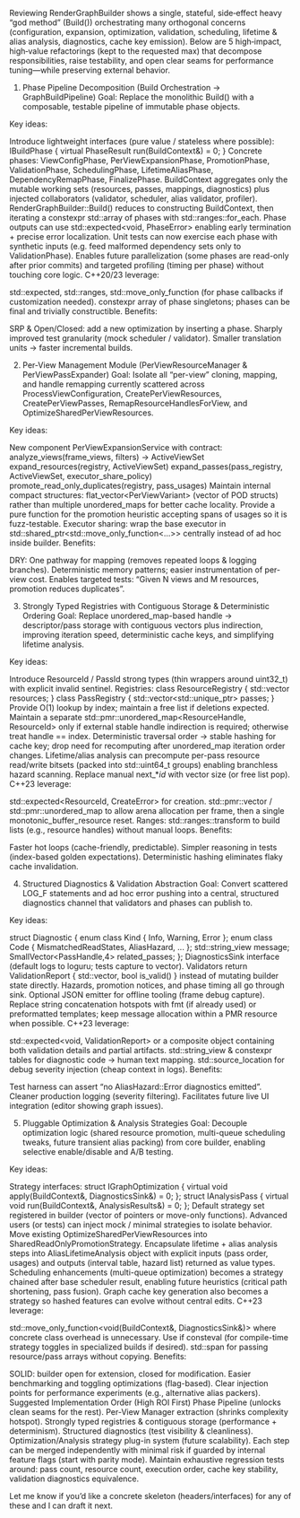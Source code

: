 Reviewing RenderGraphBuilder shows a single, stateful, side‑effect heavy “god method” (Build()) orchestrating many orthogonal concerns (configuration, expansion, optimization, validation, scheduling, lifetime & alias analysis, diagnostics, cache key emission). Below are 5 high‑impact, high‑value refactorings (kept to the requested max) that decompose responsibilities, raise testability, and open clear seams for performance tuning—while preserving external behavior.

1. Phase Pipeline Decomposition (Build Orchestration → GraphBuildPipeline)
Goal: Replace the monolithic Build() with a composable, testable pipeline of immutable phase objects.

Key ideas:

Introduce lightweight interfaces (pure value / stateless where possible):
IBuildPhase { virtual PhaseResult run(BuildContext&) = 0; }
Concrete phases: ViewConfigPhase, PerViewExpansionPhase, PromotionPhase, ValidationPhase, SchedulingPhase, LifetimeAliasPhase, DependencyRemapPhase, FinalizePhase.
BuildContext aggregates only the mutable working sets (resources, passes, mappings, diagnostics) plus injected collaborators (validator, scheduler, alias validator, profiler).
RenderGraphBuilder::Build() reduces to constructing BuildContext, then iterating a constexpr std::array of phases with std::ranges::for_each.
Phase outputs can use std::expected<void, PhaseError> enabling early termination + precise error localization.
Unit tests can now exercise each phase with synthetic inputs (e.g. feed malformed dependency sets only to ValidationPhase).
Enables future parallelization (some phases are read-only after prior commits) and targeted profiling (timing per phase) without touching core logic.
C++20/23 leverage:

std::expected, std::ranges, std::move_only_function (for phase callbacks if customization needed).
constexpr array of phase singletons; phases can be final and trivially constructible.
Benefits:

SRP & Open/Closed: add a new optimization by inserting a phase.
Sharply improved test granularity (mock scheduler / validator).
Smaller translation units → faster incremental builds.


2. Per‑View Management Module (PerViewResourceManager & PerViewPassExpander)
Goal: Isolate all “per-view” cloning, mapping, and handle remapping currently scattered across ProcessViewConfiguration, CreatePerViewResources, CreatePerViewPasses, RemapResourceHandlesForView, and OptimizeSharedPerViewResources.

Key ideas:

New component PerViewExpansionService with contract:
analyze_views(frame_views, filters) -> ActiveViewSet
expand_resources(registry, ActiveViewSet)
expand_passes(pass_registry, ActiveViewSet, executor_share_policy)
promote_read_only_duplicates(registry, pass_usages)
Maintain internal compact structures:
flat_vector<PerViewVariant<ResourceHandle>> (vector of POD structs) rather than multiple unordered_maps for better cache locality.
Provide a pure function for the promotion heuristic accepting spans of usages so it is fuzz-testable.
Executor sharing: wrap the base executor in std::shared_ptr<std::move_only_function<...>> centrally instead of ad hoc inside builder.
Benefits:

DRY: One pathway for mapping (removes repeated loops & logging branches).
Deterministic memory patterns; easier instrumentation of per-view cost.
Enables targeted tests: “Given N views and M resources, promotion reduces duplicates”.


3. Strongly Typed Registries with Contiguous Storage & Deterministic Ordering
Goal: Replace unordered_map-based handle → descriptor/pass storage with contiguous vectors plus indirection, improving iteration speed, deterministic cache keys, and simplifying lifetime analysis.

Key ideas:

Introduce ResourceId / PassId strong types (thin wrappers around uint32_t) with explicit invalid sentinel.
Registries:
class ResourceRegistry { std::vector<ResourceDescPtr> resources; }
class PassRegistry { std::vector<std::unique_ptr<RenderPass>> passes; }
Provide O(1) lookup by index; maintain a free list if deletions expected.
Maintain a separate std::pmr::unordered_map<ResourceHandle, ResourceId> only if external stable handle indirection is required; otherwise treat handle == index.
Deterministic traversal order → stable hashing for cache key; drop need for recomputing after unordered_map iteration order changes.
Lifetime/alias analysis can precompute per-pass resource read/write bitsets (packed into std::uint64_t groups) enabling branchless hazard scanning.
Replace manual next_*_id_ with vector size (or free list pop).
C++23 leverage:

std::expected<ResourceId, CreateError> for creation.
std::pmr::vector / std::pmr::unordered_map to allow arena allocation per frame, then a single monotonic_buffer_resource reset.
Ranges: std::ranges::transform to build lists (e.g., resource handles) without manual loops.
Benefits:

Faster hot loops (cache-friendly, predictable).
Simpler reasoning in tests (index-based golden expectations).
Deterministic hashing eliminates flaky cache invalidation.


4. Structured Diagnostics & Validation Abstraction
Goal: Convert scattered LOG_F statements and ad hoc error pushing into a central, structured diagnostics channel that validators and phases can publish to.

Key ideas:

struct Diagnostic { enum class Kind { Info, Warning, Error }; enum class Code { MismatchedReadStates, AliasHazard, ... }; std::string_view message; SmallVector<PassHandle,4> related_passes; };
DiagnosticsSink interface (default logs to loguru; tests capture to vector).
Validators return ValidationReport { std::vector<Diagnostic>, bool is_valid() } instead of mutating builder state directly.
Hazards, promotion notices, and phase timing all go through sink.
Optional JSON emitter for offline tooling (frame debug capture).
Replace string concatenation hotspots with fmt (if already used) or preformatted templates; keep message allocation within a PMR resource when possible.
C++23 leverage:

std::expected<void, ValidationReport> or a composite object containing both validation details and partial artifacts.
std::string_view & constexpr tables for diagnostic code → human text mapping.
std::source_location for debug severity injection (cheap context in logs).
Benefits:

Test harness can assert “no AliasHazard::Error diagnostics emitted”.
Cleaner production logging (severity filtering).
Facilitates future live UI integration (editor showing graph issues).

5. Pluggable Optimization & Analysis Strategies
Goal: Decouple optimization logic (shared resource promotion, multi-queue scheduling tweaks, future transient alias packing) from core builder, enabling selective enable/disable and A/B testing.

Key ideas:

Strategy interfaces:
struct IGraphOptimization { virtual void apply(BuildContext&, DiagnosticsSink&) = 0; };
struct IAnalysisPass { virtual void run(BuildContext&, AnalysisResults&) = 0; };
Default strategy set registered in builder (vector of pointers or move-only functions). Advanced users (or tests) can inject mock / minimal strategies to isolate behavior.
Move existing OptimizeSharedPerViewResources into SharedReadOnlyPromotionStrategy.
Encapsulate lifetime + alias analysis steps into AliasLifetimeAnalysis object with explicit inputs (pass order, usages) and outputs (interval table, hazard list) returned as value types.
Scheduling enhancements (multi-queue optimization) becomes a strategy chained after base scheduler result, enabling future heuristics (critical path shortening, pass fusion).
Graph cache key generation also becomes a strategy so hashed features can evolve without central edits.
C++23 leverage:

std::move_only_function<void(BuildContext&, DiagnosticsSink&)> where concrete class overhead is unnecessary.
Use if consteval (for compile-time strategy toggles in specialized builds if desired).
std::span for passing resource/pass arrays without copying.
Benefits:

SOLID: builder open for extension, closed for modification.
Easier benchmarking and toggling optimizations (flag-based).
Clear injection points for performance experiments (e.g., alternative alias packers).
Suggested Implementation Order (High ROI First)
Phase Pipeline (unlocks clean seams for the rest).
Per-View Manager extraction (shrinks complexity hotspot).
Strongly typed registries & contiguous storage (performance + determinism).
Structured diagnostics (test visibility & cleanliness).
Optimization/Analysis strategy plug-in system (future scalability).
Each step can be merged independently with minimal risk if guarded by internal feature flags (start with parity mode). Maintain exhaustive regression tests around: pass count, resource count, execution order, cache key stability, validation diagnostics equivalence.

Let me know if you’d like a concrete skeleton (headers/interfaces) for any of these and I can draft it next.
